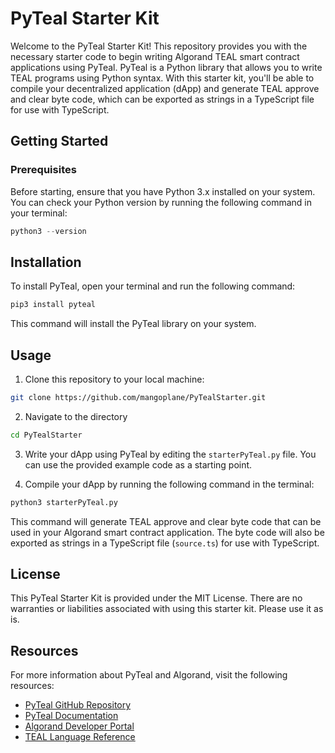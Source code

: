 # PyTeal Starter Kit

Welcome to the PyTeal Starter Kit! This repository provides you with the necessary starter code to begin writing Algorand TEAL smart contract applications using PyTeal. PyTeal is a Python library that allows you to write TEAL programs using Python syntax. With this starter kit, you'll be able to compile your decentralized application (dApp) and generate TEAL approve and clear byte code, which can be exported as strings in a TypeScript file for use with TypeScript.

## Getting Started

### Prerequisites

Before starting, ensure that you have Python 3.x installed on your system. You can check your Python version by running the following command in your terminal:

```python
python3 --version
```

## Installation

To install PyTeal, open your terminal and run the following command:

```sh
pip3 install pyteal
```

This command will install the PyTeal library on your system.

## Usage

1. Clone this repository to your local machine:
```sh
git clone https://github.com/mangoplane/PyTealStarter.git
```

2. Navigate to the directory
```sh
cd PyTealStarter
```

3. Write your dApp using PyTeal by editing the `starterPyTeal.py` file. You can use the provided example code as a starting point.

4. Compile your dApp by running the following command in the terminal:
```sh 
python3 starterPyTeal.py
```

This command will generate TEAL approve and clear byte code that can be used in your Algorand smart contract application. The byte code will also be exported as strings in a TypeScript file (`source.ts`) for use with TypeScript.


## License

This PyTeal Starter Kit is provided under the MIT License. There are no warranties or liabilities associated with using this starter kit. Please use it as is.


## Resources

For more information about PyTeal and Algorand, visit the following resources:

- [PyTeal GitHub Repository](https://github.com/algorand/pyteal)
- [PyTeal Documentation](https://pyteal.readthedocs.io/en/latest/)
- [Algorand Developer Portal](https://developer.algorand.org/)
- [TEAL Language Reference](https://developer.algorand.org/docs/reference/teal/specification/)
